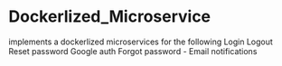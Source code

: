# Dockerlized_Microservice

implements a dockerlized microservices for the following
Login
Logout
Reset password
Google auth
Forgot password - Email notifications
